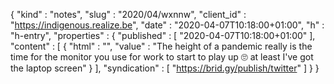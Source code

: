 {
  "kind" : "notes",
  "slug" : "2020/04/wxnnw",
  "client_id" : "https://indigenous.realize.be",
  "date" : "2020-04-07T10:18:00+01:00",
  "h" : "h-entry",
  "properties" : {
    "published" : [ "2020-04-07T10:18:00+01:00" ],
    "content" : [ {
      "html" : "",
      "value" : "The height of a pandemic really is the time for the monitor you use for work to start to play up 🙄 at least I've got the laptop screen"
    } ],
    "syndication" : [ "https://brid.gy/publish/twitter" ]
  }
}
